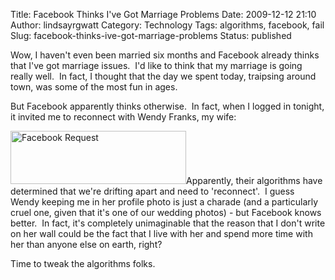 Title: Facebook Thinks I've Got Marriage Problems
Date: 2009-12-12 21:10
Author: lindsayrgwatt
Category: Technology
Tags: algorithms, facebook, fail
Slug: facebook-thinks-ive-got-marriage-problems
Status: published

Wow, I haven't even been married six months and Facebook already thinks that I've got marriage issues.  I'd like to think that my marriage is going really well.  In fact, I thought that the day we spent today, traipsing around town, was some of the most fun in ages.

But Facebook apparently thinks otherwise.  In fact, when I logged in tonight, it invited me to reconnect with Wendy Franks, my wife:

[<img src="{static}/images/2009/12/Screen-shot-2009-12-12-at-10.59.39-PM.png" title="Facebook Request" class="aligncenter size-full " width="281" height="85" alt="Facebook Request" />]({static}/images/2009/12/Screen-shot-2009-12-12-at-10.59.39-PM.png)Apparently, their algorithms have determined that we're drifting apart and need to 'reconnect'.  I guess Wendy keeping me in her profile photo is just a charade (and a particularly cruel one, given that it's one of our wedding photos) - but Facebook knows better.  In fact, it's completely unimaginable that the reason that I don't write on her wall could be the fact that I live with her and spend more time with her than anyone else on earth, right?

Time to tweak the algorithms folks.
